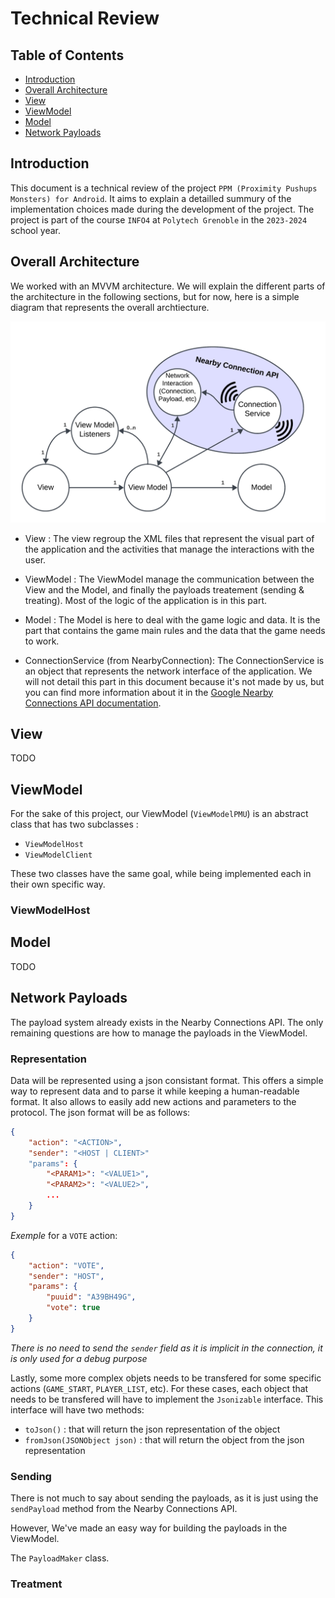 # Technical Review

## Table of Contents

- [Introduction](#introduction)
- [Overall Architecture](#overall-architecture)
- [View](#view)
- [ViewModel](#viewmodel)
- [Model](#model)
- [Network Payloads](#network-payloads)

## Introduction

This document is a technical review of the project `PPM (Proximity Pushups Monsters) for Android`. It aims to explain a detailled summury of the implementation choices made during the development of the project. The project is part of the course `INFO4` at `Polytech Grenoble` in the `2023-2024` school year.

## Overall Architecture
We worked with an MVVM architecture. We will explain the different parts of the architecture in the following sections, but for now, here is a simple diagram that represents the overall archtiecture.

![Architecture](assets/overall_diagram.png)

- View : The view regroup the XML files that represent the visual part of the application and the activities that manage the interactions with the user.

- ViewModel : The ViewModel manage the communication between the View and the Model, and finally the payloads treatement (sending & treating). Most of the logic of the application is in this part.

- Model : The Model is here to deal with the game logic and data. It is the part that contains the game main rules and the data that the game needs to work.

- ConnectionService (from NearbyConnection): The ConnectionService is an object that represents the network interface of the application. We will not detail this part in this document because it's not made by us, but you can find more information about it in the [Google Nearby Connections API documentation](https://developers.google.com/nearby/connections/overview).

## View
TODO

## ViewModel
For the sake of this project, our ViewModel (`ViewModelPMU`) is an abstract class that has two subclasses :
- `ViewModelHost`
- `ViewModelClient`

These two classes have the same goal, while being implemented each in their own specific way. 

### ViewModelHost


## Model
TODO

## Network Payloads 
The payload system already exists in the Nearby Connections API. 
The only remaining questions are how to manage the payloads in the ViewModel.
### Representation
Data will be represented using a json consistant format.
This offers a simple way to represent data and to parse it while keeping a human-readable format.
It also allows to easily add new actions and parameters to the protocol.
The json format will be as follows:
```json
{
    "action": "<ACTION>",
    "sender": "<HOST | CLIENT>"
    "params": {
        "<PARAM1>": "<VALUE1>",
        "<PARAM2>": "<VALUE2>",
        ...
    }
}
```

*Exemple* for a `VOTE` action:
```json
{
    "action": "VOTE",
    "sender": "HOST",
    "params": {
        "puuid": "A39BH49G",
        "vote": true
    }
}
```
*There is no need to send the `sender` field as it is implicit in the connection, it is only used for a debug purpose*

Lastly, some more complex objets needs to be transfered for some specific actions (`GAME_START`, `PLAYER_LIST`, etc).
For these cases, each object that needs to be transfered will have to implement the `Jsonizable` interface.
This interface will have two methods:
- `toJson()` : that will return the json representation of the object
- `fromJson(JSONObject json)` : that will return the object from the json representation


### Sending
There is not much to say about sending the payloads, as it is just using the `sendPayload` method from the Nearby Connections API.

However, We've made an easy way for building the payloads in the ViewModel.

The `PayloadMaker` class. 

### Treatment

